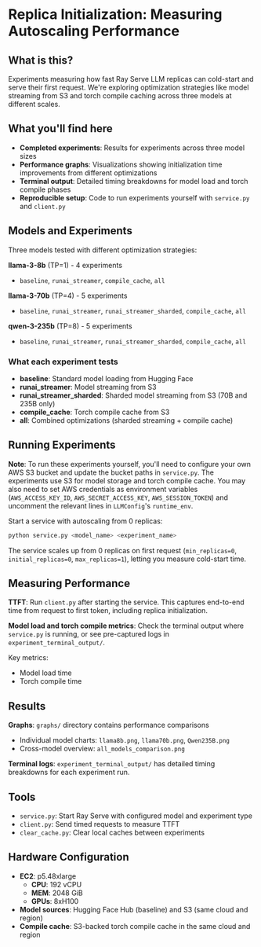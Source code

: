 # Replica Initialization: Measuring Autoscaling Performance

## What is this?

Experiments measuring how fast Ray Serve LLM replicas can cold-start and serve their first request. We're exploring optimization strategies like model streaming from S3 and torch compile caching across three models at different scales.

## What you'll find here

- **Completed experiments**: Results for experiments across three model sizes
- **Performance graphs**: Visualizations showing initialization time improvements from different optimizations
- **Terminal output**: Detailed timing breakdowns for model load and torch compile phases
- **Reproducible setup**: Code to run experiments yourself with `service.py` and `client.py`

## Models and Experiments

Three models tested with different optimization strategies:

**llama-3-8b** (TP=1) - 4 experiments
- `baseline`, `runai_streamer`, `compile_cache`, `all`

**llama-3-70b** (TP=4) - 5 experiments  
- `baseline`, `runai_streamer`, `runai_streamer_sharded`, `compile_cache`, `all`

**qwen-3-235b** (TP=8) - 5 experiments
- `baseline`, `runai_streamer`, `runai_streamer_sharded`, `compile_cache`, `all`

### What each experiment tests

- **baseline**: Standard model loading from Hugging Face
- **runai_streamer**: Model streaming from S3
- **runai_streamer_sharded**: Sharded model streaming from S3 (70B and 235B only)
- **compile_cache**: Torch compile cache from S3
- **all**: Combined optimizations (sharded streaming + compile cache)

## Running Experiments

**Note**: To run these experiments yourself, you'll need to configure your own AWS S3 bucket and update the bucket paths in `service.py`. The experiments use S3 for model storage and torch compile cache. You may also need to set AWS credentials as environment variables (`AWS_ACCESS_KEY_ID`, `AWS_SECRET_ACCESS_KEY`, `AWS_SESSION_TOKEN`) and uncomment the relevant lines in `LLMConfig`'s `runtime_env`.

Start a service with autoscaling from 0 replicas:

```bash
python service.py <model_name> <experiment_name>
```

The service scales up from 0 replicas on first request (`min_replicas=0`, `initial_replicas=0`, `max_replicas=1`), letting you measure cold-start time.

## Measuring Performance

**TTFT**: Run `client.py` after starting the service. This captures end-to-end time from request to first token, including replica initialization.

**Model load and torch compile metrics**: Check the terminal output where `service.py` is running, or see pre-captured logs in `experiment_terminal_output/`.

Key metrics:
- Model load time
- Torch compile time 

## Results

**Graphs**: `graphs/` directory contains performance comparisons
- Individual model charts: `llama8b.png`, `llama70b.png`, `Qwen235B.png`
- Cross-model overview: `all_models_comparison.png`

**Terminal logs**: `experiment_terminal_output/` has detailed timing breakdowns for each experiment run.

## Tools

- `service.py`: Start Ray Serve with configured model and experiment type
- `client.py`: Send timed requests to measure TTFT
- `clear_cache.py`: Clear local caches between experiments

## Hardware Configuration

- **EC2**: p5.48xlarge
    - **CPU**: 192 vCPU
    - **MEM**: 2048 GiB
    - **GPUs**: 8xH100
- **Model sources**: Hugging Face Hub (baseline) and S3 (same cloud and region)
- **Compile cache**: S3-backed torch compile cache in the same cloud and region

